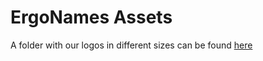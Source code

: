 # ErgoNames Assets

A folder with our logos in different sizes can be found [here](https://github.com/ergonames/ergo-names-docs/tree/master/assets/logos)